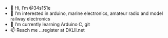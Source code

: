 - 👋 Hi, I’m @34s151e
- 👀 I’m interested in arduino, marine electronics, amateur radio and model railway electronics
- 🌱 I’m currently learning Arduino C, git
- 📫 Reach me ...register at DXLII.net

<!---
34s151e/34s151e is a ✨ special ✨ repository because its `README.md` (this file) appears on your GitHub profile.
You can click the Preview link to take a look at your changes.
--->
